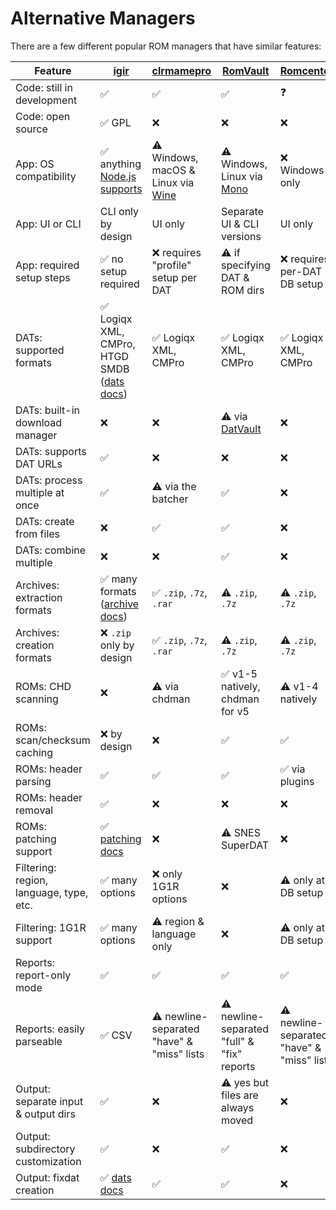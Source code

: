 # Alternative Managers

There are a few different popular ROM managers that have similar features:

| Feature                                 | [igir](index.md)                                              | [clrmamepro](https://mamedev.emulab.it/clrmamepro/)           | [RomVault](https://www.romvault.com/)                       | [Romcenter](http://www.romcenter.com/)     | [Romulus](https://romulus.cc/) |
|-----------------------------------------|---------------------------------------------------------------|---------------------------------------------------------------|-------------------------------------------------------------|--------------------------------------------|--------------------------------|
| Code: still in development              | ✅                                                             | ✅                                                             | ✅                                                           | ❓                                          | ❓                              |
| Code: open source                       | ✅ GPL                                                         | ❌                                                             | ❌                                                           | ❌                                          | ❓                              |
| App: OS compatibility                   | ✅ anything [Node.js supports](https://nodejs.org/en/download) | ⚠️ Windows, macOS & Linux via [Wine](https://www.winehq.org/) | ⚠️ Windows, Linux via [Mono](https://www.mono-project.com/) | ❌ Windows only                             | ❓                              |
| App: UI or CLI                          | CLI only by design                                            | UI only                                                       | Separate UI & CLI versions                                  | UI only                                    | ❓                              |
| App: required setup steps               | ✅ no setup required                                           | ❌ requires "profile" setup per DAT                            | ⚠️ if specifying DAT & ROM dirs                             | ❌ requires per-DAT DB setup                | ❓                              |
| DATs: supported formats                 | ✅ Logiqx XML, CMPro, HTGD SMDB ([dats docs](input/dats.md))         | ✅ Logiqx XML, CMPro                                           | ✅ Logiqx XML, CMPro                                         | ✅ Logiqx XML, CMPro                        | ❓                              |
| DATs: built-in download manager         | ❌                                                             | ❌                                                             | ⚠️ via [DatVault](https://www.datvault.com/)                | ❌                                          | ❓                              |
| DATs: supports DAT URLs                 | ✅                                                             | ❌                                                             | ❌                                                           | ❌                                          | ❓                              |
| DATs: process multiple at once          | ✅                                                             | ⚠️ via the batcher                                            | ✅                                                           | ❌                                          | ❓                              |
| DATs: create from files                 | ❌                                                             | ✅                                                             | ✅                                                           | ❌                                          | ❓                              |
| DATs: combine multiple                  | ❌                                                             | ❌                                                             | ✅                                                           | ❌                                          | ❓                              |
| Archives: extraction formats            | ✅ many formats ([archive docs](input/archives.md))                  | ✅ `.zip`, `.7z`, `.rar`                                       | ⚠️ `.zip`, `.7z`                                            | ⚠️ `.zip`, `.7z`                           | ❓                              |
| Archives: creation formats              | ❌ `.zip` only by design                                       | ✅ `.zip`, `.7z`, `.rar`                                       | ⚠️ `.zip`, `.7z`                                            | ⚠️ `.zip`, `.7z`                           | ❓                              |
| ROMs: CHD scanning                      | ❌                                                             | ⚠️ via chdman                                                 | ✅ v1-5 natively, chdman for v5                              | ⚠️ v1-4 natively                           | ❓                              |
| ROMs: scan/checksum caching             | ❌ by design                                                   | ❌                                                             | ✅                                                           | ✅                                          | ❓                              |
| ROMs: header parsing                    | ✅                                                             | ✅                                                             | ✅                                                           | ✅ via plugins                              | ❓                              |
| ROMs: header removal                    | ✅                                                             | ❌                                                             | ❌                                                           | ❌                                          | ❓                              |
| ROMs: patching support                  | ✅ [patching docs](rom-patching.md)                            | ❌                                                             | ⚠️ SNES SuperDAT                                            | ❌                                          | ❓                              |
| Filtering: region, language, type, etc. | ✅ many options                                                | ❌ only 1G1R options                                           | ❌                                                           | ⚠️ only at DB setup                        | ❓                              |
| Filtering: 1G1R support                 | ✅ many options                                                | ⚠️ region & language only                                     | ❌                                                           | ⚠️ only at DB setup                        | ❓                              |
| Reports: report-only mode               | ✅                                                             | ✅                                                             | ✅                                                           | ✅                                          | ❓                              |
| Reports: easily parseable               | ✅ CSV                                                         | ⚠️ newline-separated "have" & "miss" lists                    | ⚠️ newline-separated "full" & "fix" reports                 | ⚠️ newline-separated "have" & "miss" lists | ❓                              |
| Output: separate input & output dirs    | ✅                                                             | ❌                                                             | ⚠️ yes but files are always moved                           | ❌                                          | ❓                              |
| Output: subdirectory customization      | ✅                                                             | ❌                                                             | ✅                                                           | ❌                                          | ❓                              |
| Output: fixdat creation                 | ✅ [dats docs](input/dats.md)                                        | ✅                                                             | ✅                                                           | ❌                                          | ❓                              |
